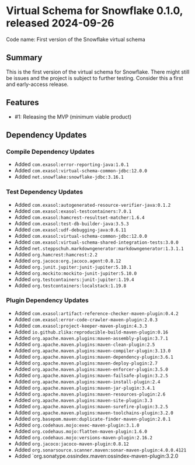 # Virtual Schema for Snowflake 0.1.0, released 2024-09-26

Code name: First version of the Snowflake virtual schema

## Summary

This is the first version of the virtual schema for Snowflake. 
There might still be issues and the project is subject to further testing.
Consider this a first and early-access release.

## Features

* #1: Releasing the MVP (minimum viable product)

## Dependency Updates

### Compile Dependency Updates

* Added `com.exasol:error-reporting-java:1.0.1`
* Added `com.exasol:virtual-schema-common-jdbc:12.0.0`
* Added `net.snowflake:snowflake-jdbc:3.16.1`

### Test Dependency Updates

* Added `com.exasol:autogenerated-resource-verifier-java:0.1.2`
* Added `com.exasol:exasol-testcontainers:7.0.1`
* Added `com.exasol:hamcrest-resultset-matcher:1.6.4`
* Added `com.exasol:test-db-builder-java:3.5.3`
* Added `com.exasol:udf-debugging-java:0.6.11`
* Added `com.exasol:virtual-schema-common-jdbc:12.0.0`
* Added `com.exasol:virtual-schema-shared-integration-tests:3.0.0`
* Added `net.steppschuh.markdowngenerator:markdowngenerator:1.3.1.1`
* Added `org.hamcrest:hamcrest:2.2`
* Added `org.jacoco:org.jacoco.agent:0.8.12`
* Added `org.junit.jupiter:junit-jupiter:5.10.1`
* Added `org.mockito:mockito-junit-jupiter:5.10.0`
* Added `org.testcontainers:junit-jupiter:1.19.4`
* Added `org.testcontainers:localstack:1.19.8`

### Plugin Dependency Updates

* Added `com.exasol:artifact-reference-checker-maven-plugin:0.4.2`
* Added `com.exasol:error-code-crawler-maven-plugin:2.0.3`
* Added `com.exasol:project-keeper-maven-plugin:4.3.3`
* Added `io.github.zlika:reproducible-build-maven-plugin:0.16`
* Added `org.apache.maven.plugins:maven-assembly-plugin:3.7.1`
* Added `org.apache.maven.plugins:maven-clean-plugin:2.5`
* Added `org.apache.maven.plugins:maven-compiler-plugin:3.13.0`
* Added `org.apache.maven.plugins:maven-dependency-plugin:3.6.1`
* Added `org.apache.maven.plugins:maven-deploy-plugin:2.7`
* Added `org.apache.maven.plugins:maven-enforcer-plugin:3.5.0`
* Added `org.apache.maven.plugins:maven-failsafe-plugin:3.2.5`
* Added `org.apache.maven.plugins:maven-install-plugin:2.4`
* Added `org.apache.maven.plugins:maven-jar-plugin:3.4.1`
* Added `org.apache.maven.plugins:maven-resources-plugin:2.6`
* Added `org.apache.maven.plugins:maven-site-plugin:3.3`
* Added `org.apache.maven.plugins:maven-surefire-plugin:3.2.5`
* Added `org.apache.maven.plugins:maven-toolchains-plugin:3.2.0`
* Added `org.basepom.maven:duplicate-finder-maven-plugin:2.0.1`
* Added `org.codehaus.mojo:exec-maven-plugin:3.1.0`
* Added `org.codehaus.mojo:flatten-maven-plugin:1.6.0`
* Added `org.codehaus.mojo:versions-maven-plugin:2.16.2`
* Added `org.jacoco:jacoco-maven-plugin:0.8.12`
* Added `org.sonarsource.scanner.maven:sonar-maven-plugin:4.0.0.4121`
* Added `org.sonatype.ossindex.maven:ossindex-maven-plugin:3.2.0
